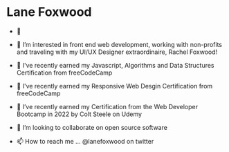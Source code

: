 <h1>Lane Foxwood</h1>

- 👋 
- 👀 I’m interested in front end web development, working with non-profits and traveling with my UI/UX Designer extraordinaire, Rachel Foxwood!



- 🌱 I've recently earned my Javascript, Algorithms and Data Structures Certification from freeCodeCamp
- 🌱 I've recently earned my Responsive Web Desgin Certification from freeCodeCamp
- 🌱 I’ve recently earned my Certification from the Web Developer Bootcamp in 2022 by Colt Steele on Udemy
- 💞️ I’m looking to collaborate on open source software
- 📫 How to reach me ... @lanefoxwood on twitter



<!---
lanefoxwood/lanefoxwood is a ✨ special ✨ repository because its `README.md` (this file) appears on your GitHub profile.
You can click the Preview link to take a look at your changes.
--->
